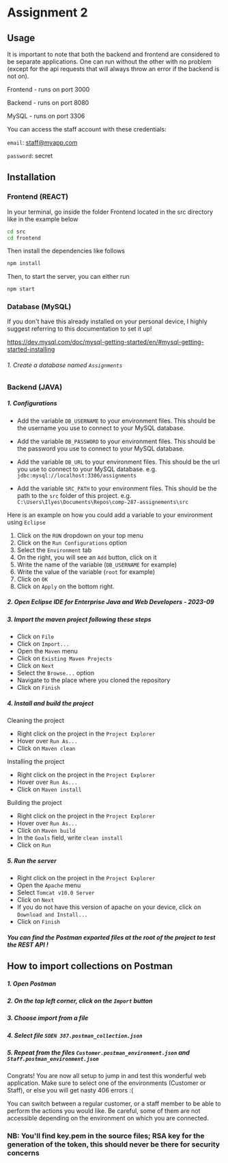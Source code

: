 # Assignment 2

## Usage

It is important to note that both the backend and frontend are considered to be separate applications. One can run without the other with no problem (except for the api requests that will always throw an error if the backend is not on).

Frontend - runs on port 3000

Backend - runs on port 8080

MySQL - runs on port 3306

You can access the staff account with these credentials:

`email`: staff@myapp.com

`password`: secret

## Installation

### Frontend (REACT)

In your terminal, go inside the folder Frontend located in the src directory like in the example below

```bash
cd src
cd frontend

```

Then install the dependencies like follows

```bash
npm install
```

Then, to start the server, you can either run

```bash
npm start
```

### Database (MySQL)

If you don't have this already installed on your personal device, I highly suggest referring to this documentation to set it up!

https://dev.mysql.com/doc/mysql-getting-started/en/#mysql-getting-started-installing

###### 1. Create a database named `Assignments`

### Backend (JAVA)

##### 1. Configurations

-   Add the variable `DB_USERNAME` to your environment files. This should be the username you use to connect to your MySQL database.

-   Add the variable `DB_PASSWORD` to your environment files. This should be the password you use to connect to your MySQL database.

-   Add the variable `DB_URL` to your environment files. This should be the url you use to connect to your MySQL database. e.g. `jdbc:mysql://localhost:3306/assignments`

-   Add the variable `SRC_PATH` to your environment files. This should be the path to the `src` folder of this project.
    e.g. `C:\Users\Ilyes\Documents\Repos\comp-287-assignements\src`

Here is an example on how you could add a variable to your environment using `Eclipse`

1. Click on the `RUN` dropdown on your top menu
2. Click on the `Run Configurations` option
3. Select the `Environment` tab
4. On the right, you will see an `Add` button, click on it
5. Write the name of the variable (`DB_USERNAME` for example)
6. Write the value of the variable (`root` for example)
7. Click on `OK`
8. Click on `Apply` on the bottom right.

##### 2. Open Eclipse IDE for Enterprise Java and Web Developers - 2023-09

##### 3. Import the maven project following these steps

-   Click on `File`
-   Click on `Import...`
-   Open the `Maven` menu
-   Click on `Existing Maven Projects`
-   Click on `Next`
-   Select the `Browse...` option
-   Navigate to the place where you cloned the repository
-   Click on `Finish`

##### 4. Install and build the project

Cleaning the project

-   Right click on the project in the `Project Explorer`
-   Hover over `Run As...`
-   Click on `Maven clean`

Installing the project

-   Right click on the project in the `Project Explorer`
-   Hover over `Run As...`
-   Click on `Maven install`

Building the project

-   Right click on the project in the `Project Explorer`
-   Hover over `Run As...`
-   Click on `Maven build`
-   In the `Goals` field, write `clean install`
-   Click on `Run`

##### 5. Run the server

-   Right click on the project in the `Project Explorer`
-   Open the `Apache` menu
-   Select `Tomcat v10.0 Server`
-   Click on `Next`
-   If you do not have this version of apache on your device, click on `Download and Install...`
-   Click on `Finish`

##### You can find the Postman exported files at the root of the project to test the REST API !

## How to import collections on Postman

##### 1. Open Postman

##### 2. On the top left corner, click on the `Import` button

##### 3. Choose import from a file

##### 4. Select file `SOEN 387.postman_collection.json`

##### 5. Repeat from the files `Customer.postman_environment.json` and `Staff.postman_environment.json`

Congrats! You are now all setup to jump in and test this wonderful web application. Make sure to select one of the environments (Customer or Staff), or else you will get nasty 406 errors :(

You can switch between a regular customer, or a staff member to be able to perform the actions you would like. Be careful, some of them are not accessible depending on the environment on which you are connected.

### **NB:** You'll find key.pem in the source files; RSA key for the generation of the token, this should never be there for security concerns
